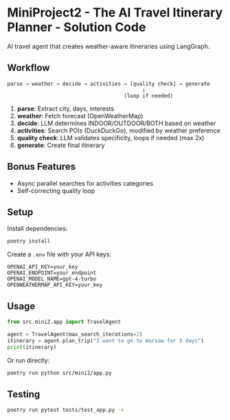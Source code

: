 # MiniProject2 - The AI Travel Itinerary Planner - Solution Code

AI travel agent that creates weather-aware itineraries using LangGraph.

## Workflow

```
parse → weather → decide → activities → [quality check] → generate
                                            ↓
                                      (loop if needed)
```

1. **parse**: Extract city, days, interests
2. **weather**: Fetch forecast (OpenWeatherMap)
3. **decide**: LLM determines INDOOR/OUTDOOR/BOTH based on weather
4. **activities**: Search POIs (DuckDuckGo), modified by weather preference
5. **quality check**: LLM validates specificity, loops if needed (max 2x)
6. **generate**: Create final itinerary

## Bonus Features
- Async parallel searches for activities categories
- Self-correcting quality loop

## Setup

Install dependencies:
```bash
poetry install
```

Create a `.env` file with your API keys:
```
OPENAI_API_KEY=your_key
OPENAI_ENDPOINT=your_endpoint
OPENAI_MODEL_NAME=gpt-4-turbo
OPENWEATHERMAP_API_KEY=your_key
```

## Usage

```python
from src.mini2.app import TravelAgent

agent = TravelAgent(max_search_iterations=2)
itinerary = agent.plan_trip("I want to go to Warsaw for 5 days")
print(itinerary)
```

Or run directly:
```bash
poetry run python src/mini2/app.py
```

## Testing

```bash
poetry run pytest tests/test_app.py -v
```
